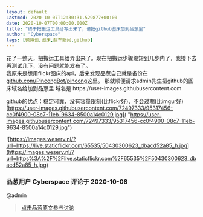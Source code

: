 ```yaml
---
layout: default
Lastmod: 2020-10-07T12:30:31.529877+00:00
date: 2020-10-07T00:00:00.000Z
title: "终于把搬运工具给写出来了，请把github图床加到品葱里"
author: "Cyberspace"
tags: [微博谈,图床,翻车新闻,github]
---
```


花了一整天，把搬运工具给弄出来了。现在把搬运步骤缩短到几步内了，我接下去再测试几下，没有问题就能发布了。  
我原来是想用flickr图床的api，后来发现品葱自己就是备份在[github.com/PincongBot/pincong]( "https://github.com/PincongBot/pincong")这里。  
那就顺便请求admin先生把github的图床域名给加到品葱里  
域名是 https://user-images.githubusercontent.com  
  
github的优点：稳定可靠、没有容量限制(比flickr好)、不会过期(比imgur好)  
[https://user-images.githubusercontent.com/72497333/95317456-cc0f4900-08c7-11eb-9634-8500a14c0129.jpg]( "https://user-images.githubusercontent.com/72497333/95317456-cc0f4900-08c7-11eb-9634-8500a14c0129.jpg")  
  
![https://images.weserv.nl/?url=https://live.staticflickr.com/65535/50430300623_dbacd52a85_h.jpg](https://images.weserv.nl/?url=https%3A%2F%2Flive.staticflickr.com%2F65535%2F50430300623_dbacd52a85_h.jpg)

            
### 品葱用户 **Cyberspace** 评论于 2020-10-08
        
@admin
        






> [点击品葱原文参与讨论](https://pincong.rocks/article/24823)

